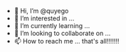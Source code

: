 - 👋 Hi, I’m @quyego
- 👀 I’m interested in ...
- 🌱 I’m currently learning ...
- 💞️ I’m looking to collaborate on ...
- 📫 How to reach me ...
that's all!!!!!!!
<!---
quyego/quyego is a ✨ special ✨ repository because its `README.md` (this file) appears on your GitHub profile.
You can click the Preview link to take a look at your changes.
--->
